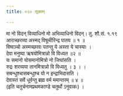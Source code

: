 ```yaml
---
title: ०२० सूक्तम्

---
```

मा नो विदन् विव्याधिनो मो अभिव्याधिनो विदन्। तु. शौ.सं. १.१९  
आराच्छरव्या अस्मद् विषूचीरिन्द्र पातय ॥ १ ॥  
विष्वञ्चो अस्मच्छरवः पतन्तु ये अस्ता ये चास्याः ।  
देवा मनुष्या ऋषयोमित्रान्नो वि विध्यत ॥२ ॥  
यः समानो योसमानोमित्रो नो जिघांसति ।  
रुद्रः शरव्यया तानमित्रान्नो वि विध्यतु । ३ । ।  
सबन्धुश्चासबन्धुश्च यो न इन्द्राभिदासति ।  
देवास्तं सर्वे धूर्वन्तु ब्रह्म वर्म ममान्तरम् ॥ ४ ॥  
(इति चतुर्चनामप्रथमकाण्डे चतुर्थो ऽनुवाकः) ।  